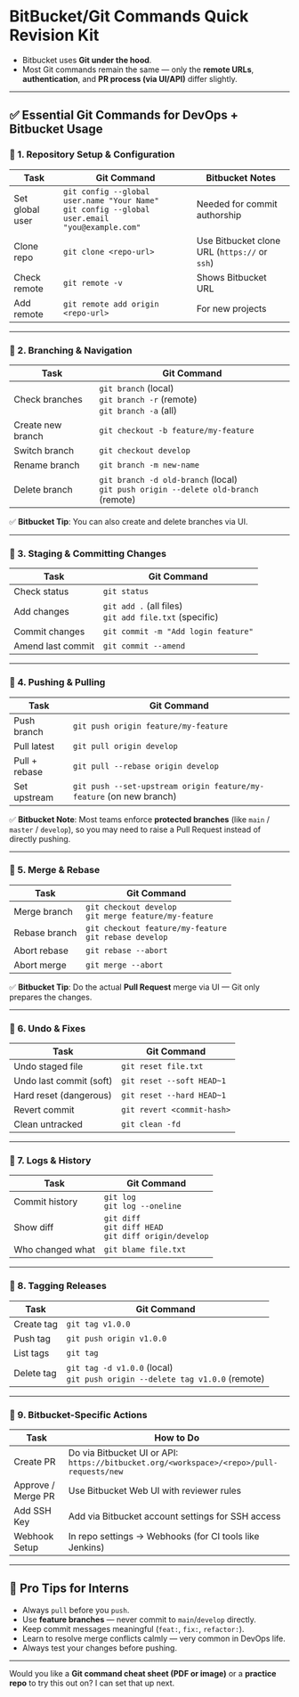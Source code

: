 # BitBucket/Git Commands Quick Revision Kit
* Bitbucket uses **Git under the hood**.
* Most Git commands remain the same — only the **remote URLs**, **authentication**, and **PR process (via UI/API)** differ slightly.

---

## ✅ **Essential Git Commands for DevOps + Bitbucket Usage**

### 🔹 1. **Repository Setup & Configuration**

| Task            | Git Command                                                                                       | Bitbucket Notes                               |
| --------------- | ------------------------------------------------------------------------------------------------- | --------------------------------------------- |
| Set global user | `git config --global user.name "Your Name"`<br>`git config --global user.email "you@example.com"` | Needed for commit authorship                  |
| Clone repo      | `git clone <repo-url>`                                                                            | Use Bitbucket clone URL (`https://` or `ssh`) |
| Check remote    | `git remote -v`                                                                                   | Shows Bitbucket URL                           |
| Add remote      | `git remote add origin <repo-url>`                                                                | For new projects                              |

---

### 🔹 2. **Branching & Navigation**

| Task              | Git Command                                                                          |
| ----------------- | ------------------------------------------------------------------------------------ |
| Check branches    | `git branch` (local)<br>`git branch -r` (remote)<br>`git branch -a` (all)            |
| Create new branch | `git checkout -b feature/my-feature`                                                 |
| Switch branch     | `git checkout develop`                                                               |
| Rename branch     | `git branch -m new-name`                                                             |
| Delete branch     | `git branch -d old-branch` (local)<br>`git push origin --delete old-branch` (remote) |

✅ **Bitbucket Tip**: You can also create and delete branches via UI.

---

### 🔹 3. **Staging & Committing Changes**

| Task              | Git Command                                              |
| ----------------- | -------------------------------------------------------- |
| Check status      | `git status`                                             |
| Add changes       | `git add .` (all files)<br>`git add file.txt` (specific) |
| Commit changes    | `git commit -m "Add login feature"`                      |
| Amend last commit | `git commit --amend`                                     |

---

### 🔹 4. **Pushing & Pulling**

| Task          | Git Command                                                         |
| ------------- | ------------------------------------------------------------------- |
| Push branch   | `git push origin feature/my-feature`                                |
| Pull latest   | `git pull origin develop`                                           |
| Pull + rebase | `git pull --rebase origin develop`                                  |
| Set upstream  | `git push --set-upstream origin feature/my-feature` (on new branch) |

✅ **Bitbucket Note**: Most teams enforce **protected branches** (like `main` / `master` / `develop`), so you may need to raise a Pull Request instead of directly pushing.

---

### 🔹 5. **Merge & Rebase**

| Task          | Git Command                                               |
| ------------- | --------------------------------------------------------- |
| Merge branch  | `git checkout develop`<br>`git merge feature/my-feature`  |
| Rebase branch | `git checkout feature/my-feature`<br>`git rebase develop` |
| Abort rebase  | `git rebase --abort`                                      |
| Abort merge   | `git merge --abort`                                       |

✅ **Bitbucket Tip**: Do the actual **Pull Request** merge via UI — Git only prepares the changes.

---

### 🔹 6. **Undo & Fixes**

| Task                    | Git Command                |
| ----------------------- | -------------------------- |
| Undo staged file        | `git reset file.txt`       |
| Undo last commit (soft) | `git reset --soft HEAD~1`  |
| Hard reset (dangerous)  | `git reset --hard HEAD~1`  |
| Revert commit           | `git revert <commit-hash>` |
| Clean untracked         | `git clean -fd`            |

---

### 🔹 7. **Logs & History**

| Task             | Git Command                                                |
| ---------------- | ---------------------------------------------------------- |
| Commit history   | `git log`<br>`git log --oneline`                           |
| Show diff        | `git diff`<br>`git diff HEAD`<br>`git diff origin/develop` |
| Who changed what | `git blame file.txt`                                       |

---

### 🔹 8. **Tagging Releases**

| Task       | Git Command                                                                   |
| ---------- | ----------------------------------------------------------------------------- |
| Create tag | `git tag v1.0.0`                                                              |
| Push tag   | `git push origin v1.0.0`                                                      |
| List tags  | `git tag`                                                                     |
| Delete tag | `git tag -d v1.0.0` (local)<br>`git push origin --delete tag v1.0.0` (remote) |

---

### 🔹 9. **Bitbucket-Specific Actions**

| Task               | How to Do                                                                                   |
| ------------------ | ------------------------------------------------------------------------------------------- |
| Create PR          | Do via Bitbucket UI or API:<br>`https://bitbucket.org/<workspace>/<repo>/pull-requests/new` |
| Approve / Merge PR | Use Bitbucket Web UI with reviewer rules                                                    |
| Add SSH Key        | Add via Bitbucket account settings for SSH access                                           |
| Webhook Setup      | In repo settings → Webhooks (for CI tools like Jenkins)                                     |

---

## 🚀 Pro Tips for Interns

* Always `pull` before you `push`.
* Use **feature branches** — never commit to `main`/`develop` directly.
* Keep commit messages meaningful (`feat:`, `fix:`, `refactor:`).
* Learn to resolve merge conflicts calmly — very common in DevOps life.
* Always test your changes before pushing.

---

Would you like a **Git command cheat sheet (PDF or image)** or a **practice repo** to try this out on? I can set that up next.
